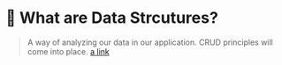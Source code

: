 # 🐬 What are Data Strcutures?
>A way of analyzing our data in our application. CRUD principles will come into place.
[a link](https://github.com/user/repo/blob/branch/other_file.md)
